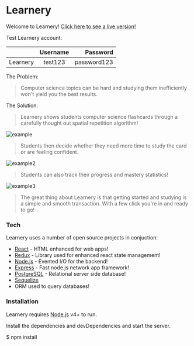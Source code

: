 # Learnery

Welcome to Learnery!
[Click here to see a live version!](https://learnery.netlify.com/)

Test Learnery account:

|          | Username |    Password |
| -------- | :------: | ----------: |
| Learnery | test123  | password123 |

The Problem:

> Computer science topics can be hard and studying them inefficiently won't yield you the best results.

The Solution:

> Learnery shows students computer science flashcards through a carefully thought out spatial repetition algorithm!

![example](https://i.imgur.com/rjJ367C.png)

> Students then decide whether they need more time to study the card or are feeling confident.

![example2](https://i.imgur.com/1x3otnk.png)

> Students can also track their progress and mastery statistics!

![example3](https://i.imgur.com/uz3trbX.png)

> The great thing about Learnery is that getting started and studying is a simple and smooth transaction. With a few click you're in and ready to go!

### Tech

Learnery uses a number of open source projects in conjuction:

- [React](https://reactjs.org/) - HTML enhanced for web apps!
- [Redux](https://redux.js.org/) - Library used for enhanced react state management!
- [Node.js](https://nodejs.org/en/) - Evented I/O for the backend!
- [Express](https://expressjs.com/) - Fast node.js network app framework!
- [PostgreSQL](https://www.postgresql.org/) - Relational server side database!
- [Sequelize](http://docs.sequelizejs.com/)
- ORM used to query databases!

### Installation

Learnery requires [Node.js](https://nodejs.org/) v4+ to run.

Install the dependencies and devDependencies and start the server.

\$ npm install

